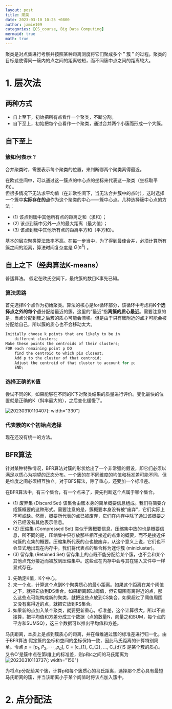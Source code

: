 ```yaml
---
layout: post
title: 聚类
date: 2023-03-10 10:25 +0800
author: jamie109
categories: [CS_course, Big Data Computing]
mermaid: true
math: true
---
```


聚类是对点集进行考察并按照某种距离测度将它们聚成多个＂簇＂的过程。聚类的目标是使得同一簇内的点之间的距离较短，而不同簇中点之间的距离较大。

# 1. 层次法    
## 两种方式    
* 自上至下，初始把所有点看作一个聚类，不断分割。     
* 自下至上，初始把每个点看作一个聚类，通过合并两个小簇而形成一个大簇。  
      
## 自下至上     
### 簇如何表示？  
合并聚类时，需要表示每个聚类的位置，来判断哪两个聚类离得最近。

在欧式空间中，可以通过这一簇点的中心点的坐标来代表这一聚类（坐标取平均）。      
但很多情况下无法求平均值（在非欧空间下，当无法合并簇中的点时），这时选择一个簇中**实际存在的点**作为这个聚类的中心——簇中心点。几种选择簇中心点的方法：    
* (1) 该点到簇中其他所有点的距离之和（求和）；     
* (2) 该点到簇中另外一点的最大距离（最大值）；      
* (3) 该点到簇中其他所有点的距离平方和（平方和）。

基本的层次聚类算法效率不高。在每一步当中，为了得到最佳合并，必须计算所有簇之间的距离，算法时间复杂度是 $O(n^{3})$ 。

## 自上之下（经典算法K-means）      
普适算法。
假定在欧氏空间下，最终簇的数目K事先已知。    
### 算法思路    
首先选择K个点作为初始聚类。算法的核心是for循环部分，该循环中考虑将**K个选择点之外的每个点**分配给最近的簇，这里的“最近”指**离簇的质心最近**。需要注意的是，当点分配到簇之后簇的质心可能会漂移。但是由于只有簇附近的点才可能会被分配给自己，所以簇的质心也不会移动太大。 

```C
Initially choose k points that are likely to be in 
    different clusters;
Make these points the centroids of their clusters; 
FOR each remaining point p DO 
    find the centroid to which pis closest; 
    Add p to the cluster of that centroid; 
    Adjust the centroid of that cluster to account for p;
    END;
```
   
### 选择正确的K值    
尝试不同的K，如果能够在不同的K下对聚类结果的质量进行评价。变化最快的位置就是正确的K（斜率最大的），之后变化缓慢了。

![20230310110407](https://cdn.jsdelivr.net/gh/jamie109/my-img/for-VSCode/20230310110407.png){: width="330"}

### 代表簇的K个初始点选择  
现在还没有统一的方法。

## BFR算法    

针对某种特殊情况，BFR算法对簇的形状给出了一个非常强的假设，即它们必须以满足以质心为期望的正态分布。一个簇的在不同维度的均值和标准差可能不同，但是维度之间必须相互独立。对于BFS算法，除了重心，还要加一个标准差。

在BFR算法中，有三个集合，有一个点来了，要先判断这个点属于哪个集合。   

* (1) 废弃集 (Discard Set) 该集合由簇本身的简单概要信息组成。我们将简要介绍簇概要的这种形式。需要注意的是，簇概要本身没有被“废弃”，它们实际上不可或缺。然而，概要所代表的点已被废弃，它们在内存中除了通过该概要之外已经没有其他表示信息。     
* (2) 压缩集 (Compressed Set) 类似于簇概要信息，压缩集中放的也是概要信息，所不同的是，压缩集中只存放那些相互接近的点集的概要，而不是接近任何簇的点集的概要。压缩集所代表的点也被废弃，从这个意义上说，它们也不会显式地出现在内存中。我们将代表点的集合称为迷你簇 (minicluster)。     
* (3) 留存集 (Retained Set) 留存集上的点既不能分配给某个簇，也不会和某个其他点充分接近而被放到压缩集中。这些点在内存中会与其在输入文件中一样显式存在。

1. 先确定K值，K个中心。    
2. 来一个点，计算这个点到K个聚类质心的最小距离。如果这个距离在某个阈值之下，就把它放到DS集合。如果距离超过阈值，但它周围有离得近的点，那么这些点可能构成新的聚类，就把这些点放到CS集合。如果超过了阈值周围又没有离得近的点，就把它放到RS集合。   
3. 如果新的点加入某个聚类，就要更新重心，标准差，这个计算很大。所以不直接算，把平均值和方差分成三个数据（点的数量N，向量之和SUM，每个点的平方和SUMSQ），这三个数据可以推出平均值和方差。

马氏距离，本质上是点到簇质心的距离，并在每维通过簇的标准差进行归一化。由于BFR算法 假定簇的坐标和空间的坐标保持一致，因此马氏距离的计算特别简单。令点 $p = [p_{1},P_{2}, ···,p_{d}]$, C = [c_{1}, C_{2}, …, C_{d}]$ 是某个簇的质心。又令O'是簇中点在第i维上的标准差，则p和c之间的马氏距离为   
![20230310113737](https://cdn.jsdelivr.net/gh/jamie109/my-img/for-VSCode/20230310113737.png){: width="150"}

为将点p分配给某个簇，计算p和每个簇质心的马氏距离，选择那个质心具有最短马氏距离的簇，并当该距离小于某个阙值时将该点加入簇中。

# 2. 点分配法
